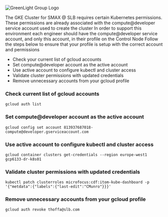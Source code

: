 ![GreenLight Group Logo](https://assets.website-files.com/5ebcb9396faf10d8f7644479/5ed6a066891af295a039860f_GLGLogolrg-p-500.png)

The GKE Cluster for SMAX @ SLB requires certain Kubernetes permissions.
These permissions are already associated with the compute@developer service account used to create the cluster
In order to support this environment each engineer should have the compute@developer service account, and only this account, in their profile on the Control Node
Follow the steps below to ensure that your profile is setup with the correct account and permissions

- Check your current list of gcloud accounts
- Set compute@developer account as the active account
- Use active account to configure kubectl and cluster access
- Validate cluster permissions with updated credentials
- Remove unnecessary accounts from your gcloud profile

### Check current list of gcloud accounts
```
gcloud auth list
```
<screenshot here>

### Set compute@developer account as the active account
```
gcloud config set account 813937687018-compute@developer.gserviceaccount.com
```
<screenshot here>

### Use active account to configure kubectl and cluster access
```
gcloud container clusters get-credentials --region europe-west1 gcp6133-dr-k8s01
```
<screenshot here>

### Validate cluster permissions with updated credentials
```
kubectl patch clusterroles microfocus:cdf:itom-kube-dashboard -p '{"metdata":{"labels":{"last-edit":"CMunro"}}}'
```
<screenshot here>

### Remove unnecessary accounts from your gcloud profile
```
gcloud auth revoke thoffa@slb.com
```
<screenshot here>
